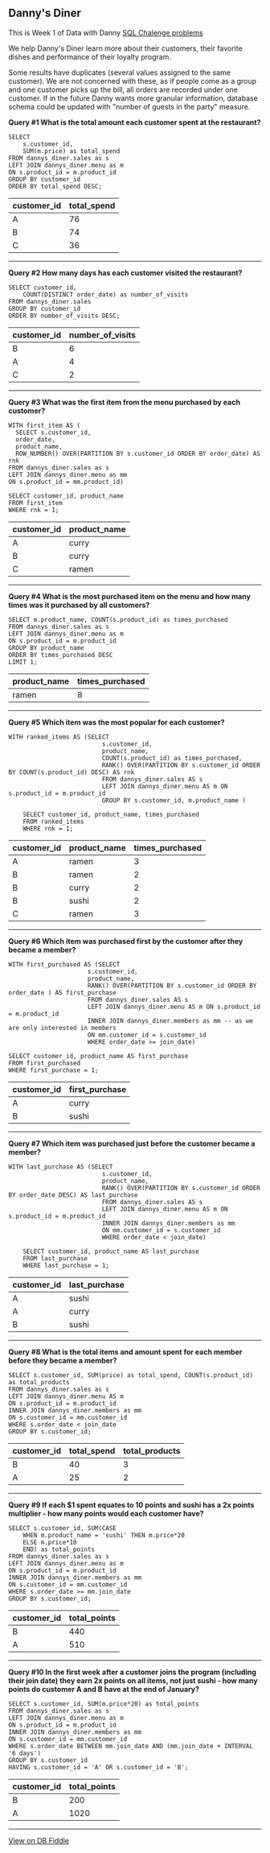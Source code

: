 ## Danny's Diner
This is Week 1 of Data with Danny [SQL Chalenge problems](https://8weeksqlchallenge.com/case-study-1/)

We help Danny's Diner learn more about their customers, their favorite dishes and performance of their loyalty program.

Some results have duplicates (several values assigned to the same customer). We are not concerned with these, as if people come as a group and one customer picks up the bill, all orders are recorded under one customer. If in the future Danny wants more granular information, database schema could be updated with "number of guests in the party" measure.

**Query #1 What is the total amount each customer spent at the restaurant?**

    SELECT
    	s.customer_id,
        SUM(m.price) as total_spend
    FROM dannys_diner.sales as s
    LEFT JOIN dannys_diner.menu as m
    ON s.product_id = m.product_id
    GROUP BY customer_id
    ORDER BY total_spend DESC;

| customer_id | total_spend |
| ----------- | ----------- |
| A           | 76          |
| B           | 74          |
| C           | 36          |

---
**Query #2 How many days has each customer visited the restaurant?**

    SELECT customer_id, 
    	COUNT(DISTINCT order_date) as number_of_visits
    FROM dannys_diner.sales
    GROUP BY customer_id
    ORDER BY number_of_visits DESC;

| customer_id | number_of_visits |
| ----------- | ---------------- |
| B           | 6                |
| A           | 4                |
| C           | 2                |

---
**Query #3 What was the first item from the menu purchased by each customer?**

    WITH first_item AS (
      SELECT s.customer_id,
      order_date, 
      product_name, 
      ROW_NUMBER() OVER(PARTITION BY s.customer_id ORDER BY order_date) AS rnk
    FROM dannys_diner.sales as s
    LEFT JOIN dannys_diner.menu as mm
    ON s.product_id = mm.product_id)
    
    SELECT customer_id, product_name
    FROM first_item
    WHERE rnk = 1;

| customer_id | product_name |
| ----------- | ------------ |
| A           | curry        |
| B           | curry        |
| C           | ramen        |

---
**Query #4 What is the most purchased item on the menu and how many times was it purchased by all customers?**

    SELECT m.product_name, COUNT(s.product_id) as times_purchased
    FROM dannys_diner.sales as s
    LEFT JOIN dannys_diner.menu as m
    ON s.product_id = m.product_id
    GROUP BY product_name
    ORDER BY times_purchased DESC
    LIMIT 1;

| product_name | times_purchased |
| ------------ | --------------- |
| ramen        | 8               |

---
**Query #5 Which item was the most popular for each customer?**

    WITH ranked_items AS (SELECT 
                              s.customer_id, 
                              product_name, 
                              COUNT(s.product_id) as times_purchased,
                              RANK() OVER(PARTITION BY s.customer_id ORDER BY COUNT(s.product_id) DESC) AS rnk 
                              FROM dannys_diner.sales AS s 
                              LEFT JOIN dannys_diner.menu AS m ON s.product_id = m.product_id 
                              GROUP BY s.customer_id, m.product_name )
        
        SELECT customer_id, product_name, times_purchased
        FROM ranked_items
        WHERE rnk = 1;

| customer_id | product_name | times_purchased |
| ----------- | ------------ | --------------- |
| A           | ramen        | 3               |
| B           | ramen        | 2               |
| B           | curry        | 2               |
| B           | sushi        | 2               |
| C           | ramen        | 3               |

---
**Query #6 Which item was purchased first by the customer after they became a member?**

    WITH first_purchased AS (SELECT 
                          s.customer_id, 
                          product_name, 
                          RANK() OVER(PARTITION BY s.customer_id ORDER BY order_date ) AS first_purchase 
                          FROM dannys_diner.sales AS s 
                          LEFT JOIN dannys_diner.menu AS m ON s.product_id = m.product_id 
                          INNER JOIN dannys_diner.members as mm -- as we are only interested in members
                          ON mm.customer_id = s.customer_id
                          WHERE order_date >= join_date)
    
    SELECT customer_id, product_name AS first_purchase
    FROM first_purchased
    WHERE first_purchase = 1;

| customer_id | first_purchase |
| ----------- | -------------- |
| A           | curry          |
| B           | sushi          |

---
**Query #7  Which item was purchased just before the customer became a member?**

    WITH last_purchase AS (SELECT 
                              s.customer_id, 
                              product_name, 
                              RANK() OVER(PARTITION BY s.customer_id ORDER BY order_date DESC) AS last_purchase 
                              FROM dannys_diner.sales AS s 
                              LEFT JOIN dannys_diner.menu AS m ON s.product_id = m.product_id 
                              INNER JOIN dannys_diner.members as mm 
                              ON mm.customer_id = s.customer_id
                              WHERE order_date < join_date)
        
        SELECT customer_id, product_name AS last_purchase
        FROM last_purchase
        WHERE last_purchase = 1;

| customer_id | last_purchase |
| ----------- | ------------- |
| A           | sushi         |
| A           | curry         |
| B           | sushi         |


---
**Query #8 What is the total items and amount spent for each member before they became a member?**

    SELECT s.customer_id, SUM(price) as total_spend, COUNT(s.product_id) as total_products
    FROM dannys_diner.sales as s
    LEFT JOIN dannys_diner.menu AS m
    ON s.product_id = m.product_id
    INNER JOIN dannys_diner.members as mm
    ON s.customer_id = mm.customer_id
    WHERE s.order_date < join_date
    GROUP BY s.customer_id;

| customer_id | total_spend | total_products |
| ----------- | ----------- | -------------- |
| B           | 40          | 3              |
| A           | 25          | 2              |

---
**Query #9 If each $1 spent equates to 10 points and sushi has a 2x points multiplier - how many points would each customer have?**

    SELECT s.customer_id, SUM(CASE
    	WHEN m.product_name = 'sushi' THEN m.price*20
    	ELSE m.price*10
    	END) as total_points
    FROM dannys_diner.sales as s
    LEFT JOIN dannys_diner.menu as m
    ON s.product_id = m.product_id
    INNER JOIN dannys_diner.members as mm
    ON s.customer_id = mm.customer_id
    WHERE s.order_date >= mm.join_date
    GROUP BY s.customer_id;

| customer_id | total_points |
| ----------- | ------------ |
| B           | 440          |
| A           | 510          |

---
**Query #10 In the first week after a customer joins the program (including their join date) they earn 2x points on all items, not just sushi - how many points do customer A and B have at the end of January?**

    SELECT s.customer_id, SUM(m.price*20) as total_points
    FROM dannys_diner.sales as s
    LEFT JOIN dannys_diner.menu as m
    ON s.product_id = m.product_id
    INNER JOIN dannys_diner.members as mm
    ON s.customer_id = mm.customer_id
    WHERE s.order_date BETWEEN mm.join_date AND (mm.join_date + INTERVAL '6 days')
    GROUP BY s.customer_id
    HAVING s.customer_id = 'A' OR s.customer_id = 'B';

| customer_id | total_points |
| ----------- | ------------ |
| B           | 200          |
| A           | 1020         |

---

[View on DB Fiddle](https://www.db-fiddle.com/f/2rM8RAnq7h5LLDTzZiRWcd/138)
